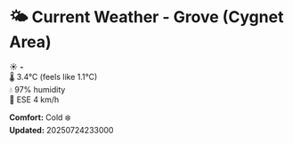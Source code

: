 # 🌤️ Current Weather - Grove (Cygnet Area)

☀️ **-**  
🌡️ 3.4°C (feels like 1.1°C)  
💧 97% humidity  
💨 ESE 4 km/h  

**Comfort:** Cold ❄️  
**Updated:** 20250724233000
